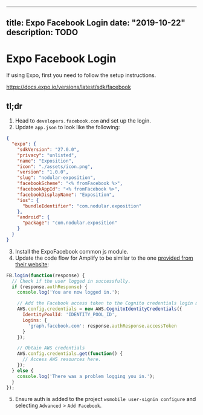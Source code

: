 
---
title: Expo Facebook Login
date: "2019-10-22"
description: TODO
---

# Expo Facebook Login

If using Expo, first you need to follow the setup instructions.

https://docs.expo.io/versions/latest/sdk/facebook

## tl;dr

1. Head to `developers.facebook.com` and set up the login.
2. Update `app.json` to look like the following:

```json
{
  "expo": {
    "sdkVersion": "27.0.0",
    "privacy": "unlisted",
    "name": "Exposition",
    "icon": "./assets/icon.png",
    "version": "1.0.0",
    "slug": "nodular-exposition",
    "facebookScheme": "<% fromFacebook %>",
    "facebookAppId": "<% fromFacebook %>",
    "facebookDisplayName": "Exposition",
    "ios": {
      "bundleIdentifier": "com.nodular.exposition"
    },
    "android": {
      "package": "com.nodular.exposition"
    }
  }
}
```

3. Install the ExpoFacebook common js module.
4. Update the code flow for Amplify to be similar to the one [provided from their website](https://docs.aws.amazon.com/cognito/latest/developerguide/facebook.html):

```javascript
FB.login(function(response) {
  // Check if the user logged in successfully.
  if (response.authResponse) {
    console.log('You are now logged in.');

    // Add the Facebook access token to the Cognito credentials login map.
    AWS.config.credentials = new AWS.CognitoIdentityCredentials({
      IdentityPoolId: 'IDENTITY_POOL_ID',
      Logins: {
        'graph.facebook.com': response.authResponse.accessToken
      }
    });

    // Obtain AWS credentials
    AWS.config.credentials.get(function() {
      // Access AWS resources here.
    });
  } else {
    console.log('There was a problem logging you in.');
  }
});
```

5. Ensure auth is added to the project `wsmobile user-signin configure` and selecting `Advanced` > `Add Facebook`.


